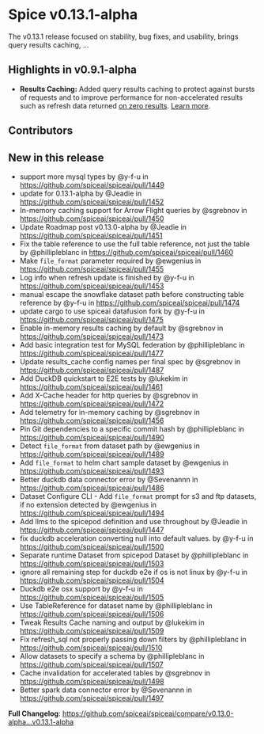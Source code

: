 # Spice v0.13.1-alpha

The v0.13.1 release focused on stability, bug fixes, and usability, brings query results caching, ...

## Highlights in v0.9.1-alpha

- **Results Caching:** Added query results caching to protect against bursts of requests and to improve performance for non-accelerated results such as refresh data returned [on zero results](https://docs.spiceai.org/data-accelerators/data-refresh#behavior-on-zero-results). [Learn more](https://docs.spiceai.org/features/caching).

## Contributors

## New in this release
* support more mysql types by @y-f-u in https://github.com/spiceai/spiceai/pull/1449
* update for 0.13.1-alpha by @Jeadie in https://github.com/spiceai/spiceai/pull/1452
* In-memory caching support for Arrow Flight queries by @sgrebnov in https://github.com/spiceai/spiceai/pull/1450
* Update Roadmap post v0.13.0-alpha by @Jeadie in https://github.com/spiceai/spiceai/pull/1451
* Fix the table reference to use the full table reference, not just the table by @phillipleblanc in https://github.com/spiceai/spiceai/pull/1460
* Make `file_format` parameter required by @ewgenius in https://github.com/spiceai/spiceai/pull/1455
* Log info when refresh update is finished by @y-f-u in https://github.com/spiceai/spiceai/pull/1453
* manual escape the snowflake dataset path before constructing table reference by @y-f-u in https://github.com/spiceai/spiceai/pull/1474
* update cargo to use spiceai datafusion fork by @y-f-u in https://github.com/spiceai/spiceai/pull/1475
* Enable in-memory results caching by default by @sgrebnov in https://github.com/spiceai/spiceai/pull/1473
* Add basic integration test for MySQL federation by @phillipleblanc in https://github.com/spiceai/spiceai/pull/1477
* Update results_cache config names per final spec by @sgrebnov in https://github.com/spiceai/spiceai/pull/1487
* Add DuckDB quickstart to E2E tests by @lukekim in https://github.com/spiceai/spiceai/pull/1461
* Add X-Cache header for http queries by @sgrebnov in https://github.com/spiceai/spiceai/pull/1472
* Add telemetry for in-memory caching by @sgrebnov in https://github.com/spiceai/spiceai/pull/1456
* Pin Git dependencies to a specific commit hash by @phillipleblanc in https://github.com/spiceai/spiceai/pull/1490
* Detect `file_format` from dataset path by @ewgenius in https://github.com/spiceai/spiceai/pull/1489
* Add `file_format` to helm chart sample dataset by @ewgenius in https://github.com/spiceai/spiceai/pull/1493
* Better duckdb data connector error by @Sevenannn in https://github.com/spiceai/spiceai/pull/1486
* Dataset Configure CLI - Add `file_format` prompt for s3 and ftp datasets, if no extension detected by @ewgenius in https://github.com/spiceai/spiceai/pull/1494
* Add llms to the spicepod definition and use throughout by @Jeadie in https://github.com/spiceai/spiceai/pull/1447
* fix duckdb acceleration converting null into default values. by @y-f-u in https://github.com/spiceai/spiceai/pull/1500
* Separate runtime Dataset from spicepod Dataset by @phillipleblanc in https://github.com/spiceai/spiceai/pull/1503
* ignore all remaining step for duckdb e2e if os is not linux by @y-f-u in https://github.com/spiceai/spiceai/pull/1504
* Duckdb e2e osx support by @y-f-u in https://github.com/spiceai/spiceai/pull/1505
* Use TableReference for dataset name by @phillipleblanc in https://github.com/spiceai/spiceai/pull/1506
* Tweak Results Cache naming and output by @lukekim in https://github.com/spiceai/spiceai/pull/1509
* Fix refresh_sql not properly passing down filters by @phillipleblanc in https://github.com/spiceai/spiceai/pull/1510
* Allow datasets to specify a schema by @phillipleblanc in https://github.com/spiceai/spiceai/pull/1507
* Cache invalidation for accelerated tables by @sgrebnov in https://github.com/spiceai/spiceai/pull/1498
* Better spark data connector error by @Sevenannn in https://github.com/spiceai/spiceai/pull/1497


**Full Changelog**: https://github.com/spiceai/spiceai/compare/v0.13.0-alpha...v0.13.1-alpha
